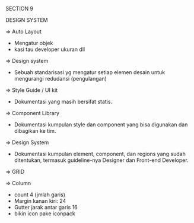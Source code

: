SECTION 9 

DESIGN SYSTEM

=> Auto Layout 
- Mengatur objek 
- kasi tau developer ukuran dll 

=> Design system
- Sebuah standarisasi yg mengatur setiap elemen desain untuk mengurangi redudansi (pengulangan)

=> Style Guide / UI kit
- Dokumentasi yang masih bersifat statis.

=> Component Library
- Dokumentasi kumpulan style dan component yang bisa digunakan dan dibagikan ke tim.

=> Design System 
- Dokumentasi kumpulan element, component, dan regions yang sudah ditentukan, termasuk guideline-nya  Designer dan Front-end Developer.

=> GRID 

=> Column 
- count 4 (jmlah garis) 
- Margin kanan kiri: 24
- Gutter jarak antar garis 16
- bikin icon pake iconpack 
